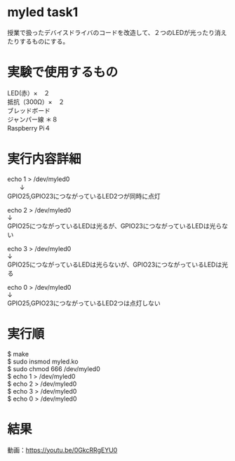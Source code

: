 # myled task1
授業で扱ったデバイスドライバのコードを改造して、２つのLEDが光ったり消えたりするものにする。

# 実験で使用するもの

LED(赤）×　２  
抵抗（300Ω）×　２  
ブレッドボード  
ジャンパー線 ＊８  
Raspberry Pi４  

# 実行内容詳細

echo 1 > /dev/myled0  
　　↓  
GPIO25,GPIO23につながっているLED2つが同時に点灯  

echo 2 > /dev/myled0  
    ↓  
GPIO25につながっているLEDは光るが、GPIO23につながっているLEDは光らない  

echo 3 > /dev/myled0  
    ↓  
GPIO25につながっているLEDは光らないが、GPIO23につながっているLEDは光る  
    
echo 0 > /dev/myled0  
    ↓  
GPIO25,GPIO23につながっているLED2つは点灯しない  
    
# 実行順
$ make  
$ sudo insmod myled.ko  
$ sudo chmod 666 /dev/myled0  
$ echo 1 > /dev/myled0  
$ echo 2 > /dev/myled0  
$ echo 3 > /dev/myled0  
$ echo 0 > /dev/myled0  

# 結果
動画：https://youtu.be/0GkcRRgEYU0


